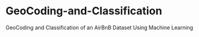 # GeoCoding-and-Classification
GeoCoding and Classification of an AirBnB Dataset Using Machine Learning
